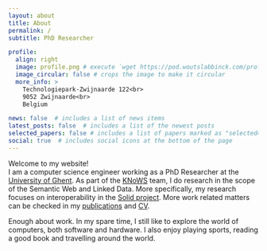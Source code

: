 ```yaml
---
layout: about
title: About
permalink: /
subtitle: PhD Researcher

profile:
  align: right
  image: profile.png # execute `wget https://pod.woutslabbinck.com/profile/profile.png -O ./assets/img/profile.png` in root of project. 
  image_circular: false # crops the image to make it circular
  more_info: >
    Technologiepark-Zwijnaarde 122<br>
    9052 Zwijnaarde<br>
    Belgium

news: false  # includes a list of news items
latest_posts: false  # includes a list of the newest posts
selected_papers: false # includes a list of papers marked as "selected={true}"
social: true  # includes social icons at the bottom of the page
---
```


Welcome to my website!<br>
I am a computer science engineer working as a PhD Researcher at the [University of Ghent](https://www.ugent.be/).
As part of the [KNoWS](https://knows.idlab.ugent.be/) team, I do research in the scope of the Semantic Web and Linked Data. 
More specifically, my research focuses on interoperability in the [Solid project](https://solidproject.org/). 
More work related matters can be checked in my [publications](https://woutslabbinck.com/publications/) and [CV](https://cv.woutslabbinck.com/).

Enough about work. In my spare time, I still like to explore the world of computers, both software and hardware. 
I also enjoy playing sports, reading a good book and travelling around the world.
